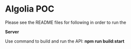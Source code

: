 # Algolia POC

Please see the README files for following in order to run the

**Server**

Use command to build and run the API: **npm run build:start**
